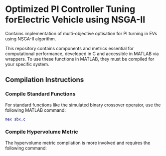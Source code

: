 # Optimized PI Controller Tuning forElectric Vehicle using NSGA-II
Contains implementation of multi-objective optisation for PI turning in EVs using NSGA-II algorithm.

This repository contains components and metrics essential for computational performance, developed in C and accessible in MATLAB via wrappers. To use these functions in MATLAB, they must be compiled for your specific system.

## Compilation Instructions

### Compile Standard Functions
For standard functions like the simulated binary crossover operator, use the following MATLAB command:
```matlab
mex sbx.c
```

### Compile Hypervolume Metric
The hypervolume metric compilation is more involved and requires the following command:
```mex -DVARIANT=4 Hypervolume MEX.c hv.c avl.c
```
